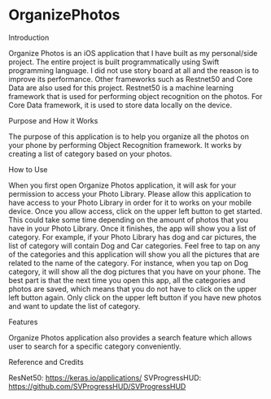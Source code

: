 # OrganizePhotos

Introduction

  Organize Photos is an iOS application that I have built as my personal/side project. The entire project is built 
  programmatically using Swift programming language. I did not use story board at all and the reason is to improve its 
  performance. Other frameworks such as Restnet50 and Core Data are also used for this project. Restnet50 is a machine 
  learning framework that is used for performing object recognition on the photos. For Core Data framework, it is used to 
  store data locally on the device.
  
Purpose and How it Works

  The purpose of this application is to help you organize all the photos on your phone by performing Object Recognition 
  framework. It works by creating a list of category based on your photos. 
  
How to Use

  When you first open Organize Photos application, it will ask for your permission to access your Photo Library. Please allow 
  this application to have access to your Photo Library in order for it to works on your mobile device. Once you allow access, 
  click on the upper left button to get started. This could take some time depending on the amount of photos that you have in 
  your Photo Library. Once it finishes, the app will show you a list of category. For example, if your Photo Library has dog 
  and car pictures, the list of category will contain Dog and Car categories. Feel free to tap on any of the categories and 
  this application will show you all the pictures that are related to the name of the category. For instance, when you tap on 
  Dog category, it will show all the dog pictures that you have on your phone. The best part is that the next time you open 
  this app, all the categories and photos are saved, which means that you do not have to click on the upper left button again. 
  Only click on the upper left button if you have new photos and want to update the list of category. 
  
Features

  Organize Photos application also provides a search feature which allows user to search for a specific category conveniently.
  
Reference and Credits

  ResNet50: https://keras.io/applications/
  SVProgressHUD: https://github.com/SVProgressHUD/SVProgressHUD
  
